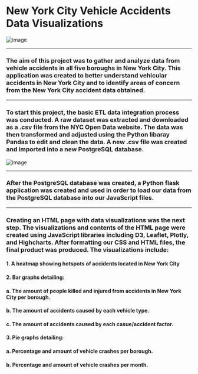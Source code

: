 # New York City Vehicle Accidents Data Visualizations
![image](https://user-images.githubusercontent.com/120426753/234059723-65adbf0d-5815-4957-90df-ae76dd28cc5c.png)

-----------------------------------------------------------------------------------------------------------------------------------------------------------------------
### The aim of this project was to gather and analyze data from vehicle accidents in all five boroughs in New York City. This application was created to better understand vehicular accidents in New York City and to identify areas of concern from the New York City accident data obtained. 

-----------------------------------------------------------------------------------------------------------------------------------------------------------------------
### To start this project, the basic ETL data integration process was conducted. A raw dataset was extracted and downloaded as a .csv file from the NYC Open Data website. The data was then transformed and adjusted using the Python libaray Pandas to edit and clean the data. A new .csv file was created and imported into a new PostgreSQL database.  
![image](https://user-images.githubusercontent.com/120426753/234062142-37cc36f8-d73d-4f5d-b1c7-4b8e7b3af4e3.png)

-----------------------------------------------------------------------------------------------------------------------------------------------------------------------
### After the PostgreSQL database was created, a Python flask application was created and used in order to load our data from the PostgreSQL database into our JavaScript files.

-----------------------------------------------------------------------------------------------------------------------------------------------------------------------
### Creating an HTML page with data visualizations was the next step. The visualizations and contents of the HTML page were created using JavaScript libraries including D3, Leaflet, Plotly, and Highcharts. After formatting our CSS and HTML files, the final product was produced. The visualizations include:
####   1. A heatmap showing hotspots of accidents located in New York City
####   2. Bar graphs detailing:
####       a. The amount of people killed and injured from accidents in New York City per borough.
####       b. The amount of accidents caused by each vehicle type.
####       c. The amount of accidents caused by each casue/accident factor. 
####    3. Pie graphs detailing:
####       a. Percentage and amount of vehicle crashes per borough.
####       b. Percentage and amount of vehicle crashes per month.


